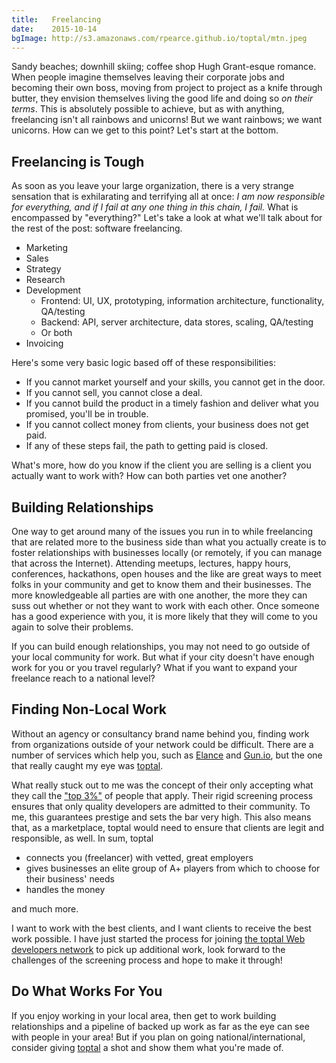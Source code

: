 ```yaml
---
title:   Freelancing
date:    2015-10-14
bgImage: http://s3.amazonaws.com/rpearce.github.io/toptal/mtn.jpeg
---
```


Sandy beaches; downhill skiing; coffee shop Hugh Grant-esque romance. When people imagine themselves leaving their corporate jobs and becoming their own boss, moving from project to project as a knife through butter, they envision themselves living the good life and doing so _on their terms_. This is absolutely possible to achieve, but as with anything, freelancing isn't all rainbows and unicorns! But we want rainbows; we want unicorns. How can we get to this point? Let's start at the bottom.

## Freelancing is Tough
As soon as you leave your large organization, there is a very strange sensation that is exhilarating and terrifying all at once: _I am now responsible for everything, and if I fail at any one thing in this chain, I fail._ What is encompassed by "everything?" Let's take a look at what we'll talk about for the rest of the post: software freelancing.

* Marketing
* Sales
* Strategy
* Research
* Development
  * Frontend: UI, UX, prototyping, information architecture, functionality, QA/testing
  * Backend: API, server architecture, data stores, scaling, QA/testing
  * Or both
* Invoicing

Here's some very basic logic based off of these responsibilities:

* If you cannot market yourself and your skills, you cannot get in the door.
* If you cannot sell, you cannot close a deal.
* If you cannot build the product in a timely fashion and deliver what you promised, you'll be in trouble.
* If you cannot collect money from clients, your business does not get paid.
* If any of these steps fail, the path to getting paid is closed.

What's more, how do you know if the client you are selling is a client you actually want to work with? How can both parties vet one another?

## Building Relationships
One way to get around many of the issues you run in to while freelancing that are related more to the business side than what you actually create is to foster relationships with businesses locally (or remotely, if you can manage that across the Internet). Attending meetups, lectures, happy hours, conferences, hackathons, open houses and the like are great ways to meet folks in your community and get to know them and their businesses. The more knowledgeable all parties are with one another, the more they can suss out whether or not they want to work with each other. Once someone has a good experience with you, it is more likely that they will come to you again to solve their problems.

If you can build enough relationships, you may not need to go outside of your local community for work. But what if your city doesn't have enough work for you or you travel regularly? What if you want to expand your freelance reach to a national level?

## Finding Non-Local Work
Without an agency or consultancy brand name behind you, finding work from organizations outside of your network could be difficult. There are a number of services which help you, such as [Elance](https://www.elance.com/) and [Gun.io](https://gun.io/), but the one that really caught my eye was [toptal](https://www.toptal.com).

What really stuck out to me was the concept of their only accepting what they call the ["top 3%"](http://www.toptal.com/top-3-percent) of people that apply. Their rigid screening process ensures that only quality developers are admitted to their community. To me, this guarantees prestige and sets the bar very high. This also means that, as a marketplace, toptal would need to ensure that clients are legit and responsible, as well. In sum, toptal

* connects you (freelancer) with vetted, great employers
* gives businesses an elite group of A+ players from which to choose for their business' needs
* handles the money

and much more.

I want to work with the best clients, and I want clients to receive the best work possible. I have just started the process for joining [the toptal Web developers network](http://www.toptal.com/web) to pick up additional work, look forward to the challenges of the screening process and hope to make it through!

## Do What Works For You
If you enjoy working in your local area, then get to work building relationships and a pipeline of backed up work as far as the eye can see with people in your area! But if you plan on going national/international, consider giving [toptal](https://www.toptal.com) a shot and show them what you're made of.
